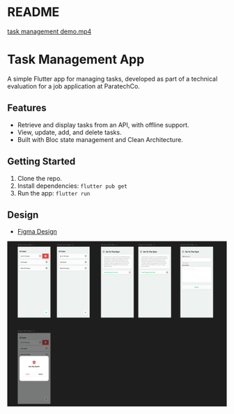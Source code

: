 # README

[task management demo.mp4](README/task_management_demo.mp4)

# Task Management App

A simple Flutter app for managing tasks, developed as part of a technical evaluation for a job application at ParatechCo.

## Features

- Retrieve and display tasks from an API, with offline support.
- View, update, add, and delete tasks.
- Built with Bloc state management and Clean Architecture.

## Getting Started

1. Clone the repo.
2. Install dependencies: `flutter pub get`
3. Run the app: `flutter run`

## Design

- [Figma Design](https://www.figma.com/file/ROiAm5R4r9qRUo3cbdDK3o/done-task?node-id=0%3A1)

![image.png](README/image.png)